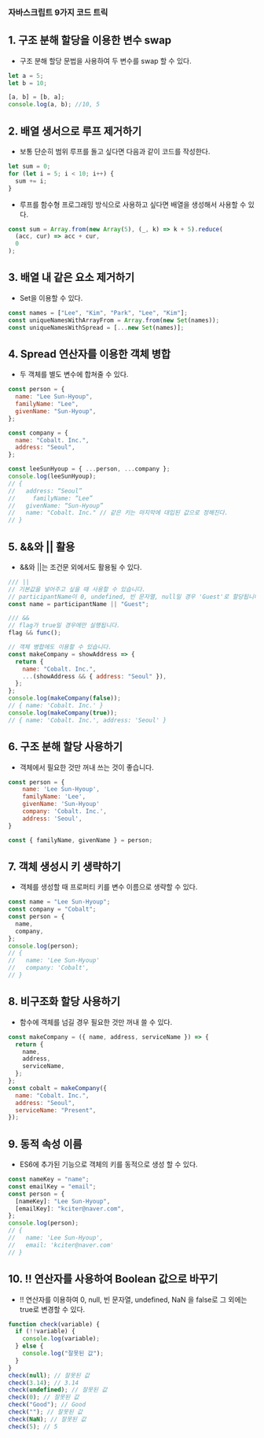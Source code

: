 ### 자바스크립트 9가지 코드 트릭

## 1. 구조 분해 할당을 이용한 변수 swap

- 구조 분해 할당 문법을 사용하여 두 변수를 swap 할 수 있다.

```js
let a = 5;
let b = 10;

[a, b] = [b, a];
console.log(a, b); //10, 5
```

## 2. 배열 생서으로 루프 제거하기

- 보통 단순히 범위 루프를 돌고 싶다면 다음과 같이 코드를 작성한다.

```javascript
let sum = 0;
for (let i = 5; i < 10; i++) {
  sum += i;
}
```

- 루프를 함수형 프로그래밍 방식으로 사용하고 싶다면 배열을 생성해서 사용할 수 있다.

```javascript
const sum = Array.from(new Array(5), (_, k) => k + 5).reduce(
  (acc, cur) => acc + cur,
  0
);
```

## 3. 배열 내 같은 요소 제거하기

- Set을 이용할 수 있다.

```javascript
const names = ["Lee", "Kim", "Park", "Lee", "Kim"];
const uniqueNamesWithArrayFrom = Array.from(new Set(names));
const uniqueNamesWithSpread = [...new Set(names)];
```

## 4. Spread 연산자를 이용한 객체 병합

- 두 객체를 별도 변수에 합쳐줄 수 있다.

```javascript
const person = {
  name: "Lee Sun-Hyoup",
  familyName: "Lee",
  givenName: "Sun-Hyoup",
};

const company = {
  name: "Cobalt. Inc.",
  address: "Seoul",
};

const leeSunHyoup = { ...person, ...company };
console.log(leeSunHyoup);
// {
//   address: “Seoul”
//     familyName: “Lee”
//   givenName: “Sun-Hyoup”
//   name: "Cobalt. Inc." // 같은 키는 마지막에 대입된 값으로 정해진다.
// }
```

## 5. &&와 || 활용

- &&와 ||는 조건문 외에서도 활용될 수 있다.

```javascript
/// ||
// 기본값을 넣어주고 싶을 때 사용할 수 있습니다.
// participantName이 0, undefined, 빈 문자열, null일 경우 'Guest'로 할당됩니다.
const name = participantName || "Guest";

/// &&
// flag가 true일 경우에만 실행됩니다.
flag && func();

// 객체 병합에도 이용할 수 있습니다.
const makeCompany = showAddress => {
  return {
    name: "Cobalt. Inc.",
    ...(showAddress && { address: "Seoul" }),
  };
};
console.log(makeCompany(false));
// { name: 'Cobalt. Inc.' }
console.log(makeCompany(true));
// { name: 'Cobalt. Inc.', address: 'Seoul' }
```

## 6. 구조 분해 할당 사용하기

- 객체에서 필요한 것만 꺼내 쓰는 것이 좋습니다.

```javascript
const person = {
    name: 'Lee Sun-Hyoup',
    familyName: 'Lee',
    givenName: 'Sun-Hyoup'
    company: 'Cobalt. Inc.',
    address: 'Seoul',
}

const { familyName, givenName } = person;
```

## 7. 객체 생성시 키 생략하기

- 객체를 생성할 때 프로퍼티 키를 변수 이름으로 생략할 수 있다.

```javascript
const name = "Lee Sun-Hyoup";
const company = "Cobalt";
const person = {
  name,
  company,
};
console.log(person);
// {
//   name: 'Lee Sun-Hyoup'
//   company: 'Cobalt',
// }
```

## 8. 비구조화 할당 사용하기

- 함수에 객체를 넘길 경우 필요한 것만 꺼내 쓸 수 있다.

```javascript
const makeCompany = ({ name, address, serviceName }) => {
  return {
    name,
    address,
    serviceName,
  };
};
const cobalt = makeCompany({
  name: "Cobalt. Inc.",
  address: "Seoul",
  serviceName: "Present",
});
```

## 9. 동적 속성 이름

- ES6에 추가된 기능으로 객체의 키를 동적으로 생성 할 수 있다.

```javascript
const nameKey = "name";
const emailKey = "email";
const person = {
  [nameKey]: "Lee Sun-Hyoup",
  [emailKey]: "kciter@naver.com",
};
console.log(person);
// {
//   name: 'Lee Sun-Hyoup',
//   email: 'kciter@naver.com'
// }
```

## 10. !! 연산자를 사용하여 Boolean 값으로 바꾸기

- !! 연산자를 이용하여 0, null, 빈 문자열, undefined, NaN 을 false로 그 외에는 true로 변경할 수 있다.

```javascript
function check(variable) {
  if (!!variable) {
    console.log(variable);
  } else {
    console.log("잘못된 값");
  }
}
check(null); // 잘못된 값
check(3.14); // 3.14
check(undefined); // 잘못된 값
check(0); // 잘못된 값
check("Good"); // Good
check(""); // 잘못된 값
check(NaN); // 잘못된 값
check(5); // 5
```
